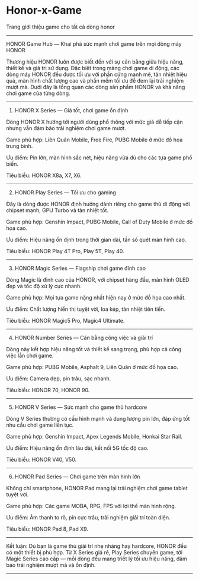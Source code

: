 # Honor-x-Game
Trang giới thiệu game cho tất cả dòng honor



---

HONOR Game Hub — Khai phá sức mạnh chơi game trên mọi dòng máy HONOR

Thương hiệu HONOR luôn được biết đến với sự cân bằng giữa hiệu năng, thiết kế và giá trị sử dụng. Đặc biệt trong mảng chơi game di động, các dòng máy HONOR đều được tối ưu với phần cứng mạnh mẽ, tản nhiệt hiệu quả, màn hình chất lượng cao và phần mềm tối ưu để đem lại trải nghiệm mượt mà. Dưới đây là tổng quan các dòng sản phẩm HONOR và khả năng chơi game của từng dòng.


---

1. HONOR X Series — Giá tốt, chơi game ổn định

Dòng HONOR X hướng tới người dùng phổ thông với mức giá dễ tiếp cận nhưng vẫn đảm bảo trải nghiệm chơi game mượt.

Game phù hợp: Liên Quân Mobile, Free Fire, PUBG Mobile ở mức đồ họa trung bình.

Ưu điểm: Pin lớn, màn hình sắc nét, hiệu năng vừa đủ cho các tựa game phổ biến.

Tiêu biểu: HONOR X8a, X7, X6.



---

2. HONOR Play Series — Tối ưu cho gaming

Đây là dòng được HONOR định hướng dành riêng cho game thủ di động với chipset mạnh, GPU Turbo và tản nhiệt tốt.

Game phù hợp: Genshin Impact, PUBG Mobile, Call of Duty Mobile ở mức đồ họa cao.

Ưu điểm: Hiệu năng ổn định trong thời gian dài, tần số quét màn hình cao.

Tiêu biểu: HONOR Play 4T Pro, Play 5T, Play 40.



---

3. HONOR Magic Series — Flagship chơi game đỉnh cao

Dòng Magic là đỉnh cao của HONOR, với chipset hàng đầu, màn hình OLED đẹp và tốc độ xử lý cực nhanh.

Game phù hợp: Mọi tựa game nặng nhất hiện nay ở mức đồ họa cao nhất.

Ưu điểm: Chất lượng hiển thị tuyệt vời, loa kép, tản nhiệt tiên tiến.

Tiêu biểu: HONOR Magic5 Pro, Magic4 Ultimate.



---

4. HONOR Number Series — Cân bằng công việc và giải trí

Dòng này kết hợp hiệu năng tốt và thiết kế sang trọng, phù hợp cả công việc lẫn chơi game.

Game phù hợp: PUBG Mobile, Asphalt 9, Liên Quân ở mức đồ họa cao.

Ưu điểm: Camera đẹp, pin trâu, sạc nhanh.

Tiêu biểu: HONOR 70, HONOR 90.



---

5. HONOR V Series — Sức mạnh cho game thủ hardcore

Dòng V Series thường có cấu hình mạnh và dung lượng pin lớn, đáp ứng tốt nhu cầu chơi game liên tục.

Game phù hợp: Genshin Impact, Apex Legends Mobile, Honkai Star Rail.

Ưu điểm: Hiệu năng ổn định lâu dài, kết nối 5G tốc độ cao.

Tiêu biểu: HONOR V40, V50.



---

6. HONOR Pad Series — Chơi game trên màn hình lớn

Không chỉ smartphone, HONOR Pad mang lại trải nghiệm chơi game tablet tuyệt vời.

Game phù hợp: Các game MOBA, RPG, FPS với lợi thế màn hình rộng.

Ưu điểm: Âm thanh to rõ, pin cực trâu, trải nghiệm giải trí toàn diện.

Tiêu biểu: HONOR Pad 8, Pad X9.



---

Kết luận:
Dù bạn là game thủ giải trí nhẹ nhàng hay hardcore, HONOR đều có một thiết bị phù hợp. Từ X Series giá rẻ, Play Series chuyên game, tới Magic Series cao cấp — mỗi dòng đều mang triết lý tối ưu hiệu năng, đảm bảo trải nghiệm mượt mà và ổn định.


---



